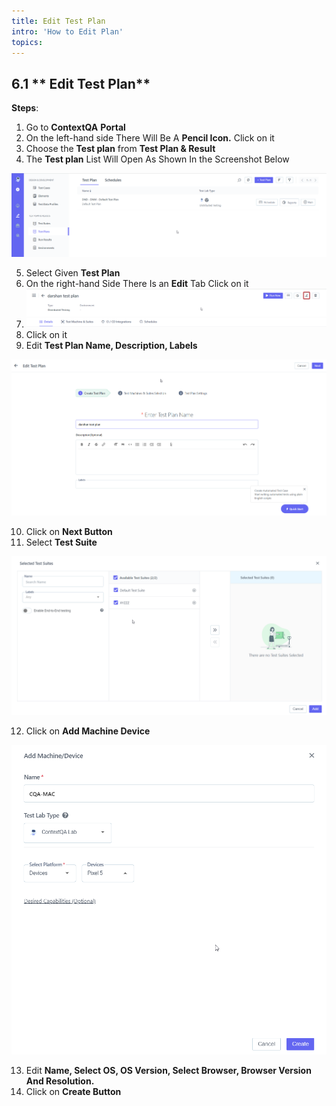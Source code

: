 ```yaml
---
title: Edit Test Plan
intro: 'How to Edit Plan'
topics:
---
```


## <a name="_9ne95h2rhrpr"></a><a name="_8u2i7djj82t2"></a>6.1  ** Edit Test Plan** 

**Steps**: 

1. Go to **ContextQA** **Portal** 
2. On the left-hand side There Will Be A **Pencil Icon.** Click on it 
3. Choose the **Test plan** from **Test Plan & Result** 
4. The **Test plan** List Will Open As Shown In the Screenshot Below

![](imgs/test-plan-list.png)

5. Select Given **Test Plan** 
6. On the right-hand Side There Is an **Edit** Tab Click on it 
7. ![](imgs/edit-test-plan.png)
8. Click on it 
9. Edit **Test Plan Name, Description, Labels** 

![](imgs/editttt-test-plan.png)

10. Click on **Next Button** 
11. Select **Test Suite** 

![](imgs/test-plan-test-suite.png)

12. Click on **Add Machine Device** 

![](imgs/test-plan-machine-device.png)

13. Edit **Name, Select OS, OS Version, Select Browser, Browser Version And Resolution.**
14. Click on **Create Button** 
